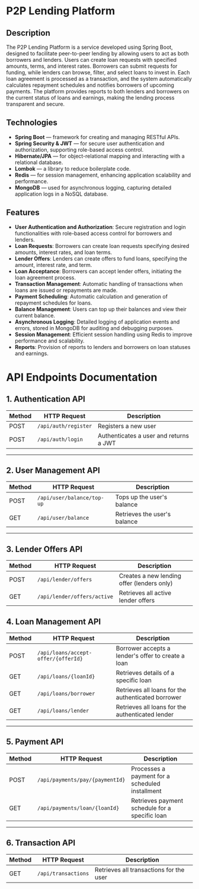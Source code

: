 # P2P Lending Platform

## Description
The P2P Lending Platform is a service developed using Spring Boot, designed to facilitate peer-to-peer lending by allowing users to act as both borrowers and lenders. Users can create loan requests with specified amounts, terms, and interest rates. Borrowers can submit requests for funding, while lenders can browse, filter, and select loans to invest in. Each loan agreement is processed as a transaction, and the system automatically calculates repayment schedules and notifies borrowers of upcoming payments. The platform provides reports to both lenders and borrowers on the current status of loans and earnings, making the lending process transparent and secure.

## Technologies

- **Spring Boot** — framework for creating and managing RESTful APIs.
- **Spring Security & JWT** — for secure user authentication and authorization, supporting role-based access control.
- **Hibernate/JPA** — for object-relational mapping and interacting with a relational database.
- **Lombok** — a library to reduce boilerplate code.
- **Redis** — for session management, enhancing application scalability and performance.
- **MongoDB** — used for asynchronous logging, capturing detailed application logs in a NoSQL database.

## Features

- **User Authentication and Authorization**: Secure registration and login functionalities with role-based access control for borrowers and lenders.
- **Loan Requests**: Borrowers can create loan requests specifying desired amounts, interest rates, and loan terms.
- **Lender Offers**: Lenders can create offers to fund loans, specifying the amount, interest rate, and term.
- **Loan Acceptance**: Borrowers can accept lender offers, initiating the loan agreement process.
- **Transaction Management**: Automatic handling of transactions when loans are issued or repayments are made.
- **Payment Scheduling**: Automatic calculation and generation of repayment schedules for loans.
- **Balance Management**: Users can top up their balances and view their current balance.
- **Asynchronous Logging**: Detailed logging of application events and errors, stored in MongoDB for auditing and debugging purposes.
- **Session Management**: Efficient session handling using Redis to improve performance and scalability.
- **Reports**: Provision of reports to lenders and borrowers on loan statuses and earnings.

# API Endpoints Documentation

## 1. Authentication API

| Method | HTTP Request          | Description                              |
|--------|-----------------------|------------------------------------------|
| POST   | `/api/auth/register`  | Registers a new user                     |
| POST   | `/api/auth/login`     | Authenticates a user and returns a JWT   |

---

## 2. User Management API

| Method | HTTP Request                  | Description                     |
|--------|-------------------------------|---------------------------------|
| POST   | `/api/user/balance/top-up`    | Tops up the user's balance      |
| GET    | `/api/user/balance`           | Retrieves the user's balance    |

---

## 3. Lender Offers API

| Method | HTTP Request                  | Description                                     |
|--------|-------------------------------|-------------------------------------------------|
| POST   | `/api/lender/offers`          | Creates a new lending offer (lenders only)     |
| GET    | `/api/lender/offers/active`   | Retrieves all active lender offers             |

## 4. Loan Management API

| Method | HTTP Request                              | Description                                          |
|--------|-------------------------------------------|------------------------------------------------------|
| POST   | `/api/loans/accept-offer/{offerId}`       | Borrower accepts a lender's offer to create a loan   |
| GET    | `/api/loans/{loanId}`                     | Retrieves details of a specific loan                |
| GET    | `/api/loans/borrower`                     | Retrieves all loans for the authenticated borrower  |
| GET    | `/api/loans/lender`                       | Retrieves all loans for the authenticated lender    |

---

## 5. Payment API

| Method | HTTP Request                              | Description                                          |
|--------|-------------------------------------------|------------------------------------------------------|
| POST   | `/api/payments/pay/{paymentId}`           | Processes a payment for a scheduled installment     |
| GET    | `/api/payments/loan/{loanId}`             | Retrieves payment schedule for a specific loan      |

---

## 6. Transaction API

| Method | HTTP Request                              | Description                                          |
|--------|-------------------------------------------|------------------------------------------------------|
| GET    | `/api/transactions`                       | Retrieves all transactions for the user             |

